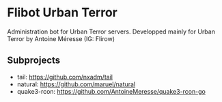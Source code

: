 # Flibot Urban Terror

Administration bot for Urban Terror servers.
Developped mainly for Urban Terror by Antoine Méresse (IG: Flirow)

## Subprojects

- tail: https://github.com/nxadm/tail
- natural: https://github.com/maruel/natural
- quake3-rcon: https://github.com/AntoineMeresse/quake3-rcon-go
